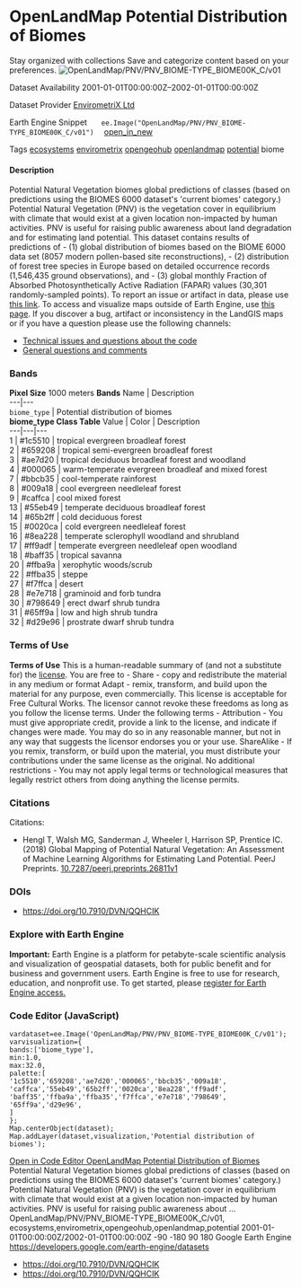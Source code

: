  
#  OpenLandMap Potential Distribution of Biomes 
Stay organized with collections  Save and categorize content based on your preferences. 
![OpenLandMap/PNV/PNV_BIOME-TYPE_BIOME00K_C/v01](https://developers.google.com/earth-engine/datasets/images/OpenLandMap/OpenLandMap_PNV_PNV_BIOME-TYPE_BIOME00K_C_v01_sample.png) 

Dataset Availability
    2001-01-01T00:00:00Z–2002-01-01T00:00:00Z 

Dataset Provider
     [ EnvirometriX Ltd ](https://doi.org/10.7910/DVN/QQHCIK) 

Earth Engine Snippet
     `    ee.Image("OpenLandMap/PNV/PNV_BIOME-TYPE_BIOME00K_C/v01")   ` [ open_in_new ](https://code.earthengine.google.com/?scriptPath=Examples:Datasets/OpenLandMap/OpenLandMap_PNV_PNV_BIOME-TYPE_BIOME00K_C_v01) 

Tags
     [ecosystems](https://developers.google.com/earth-engine/datasets/tags/ecosystems) [envirometrix](https://developers.google.com/earth-engine/datasets/tags/envirometrix) [opengeohub](https://developers.google.com/earth-engine/datasets/tags/opengeohub) [openlandmap](https://developers.google.com/earth-engine/datasets/tags/openlandmap) [potential](https://developers.google.com/earth-engine/datasets/tags/potential)
biome
#### Description
Potential Natural Vegetation biomes global predictions of classes (based on predictions using the BIOMES 6000 dataset's 'current biomes' category.)
Potential Natural Vegetation (PNV) is the vegetation cover in equilibrium with climate that would exist at a given location non-impacted by human activities. PNV is useful for raising public awareness about land degradation and for estimating land potential. This dataset contains results of predictions of - (1) global distribution of biomes based on the BIOME 6000 data set (8057 modern pollen-based site reconstructions), - (2) distribution of forest tree species in Europe based on detailed occurrence records (1,546,435 ground observations), and - (3) global monthly Fraction of Absorbed Photosynthetically Active Radiation (FAPAR) values (30,301 randomly-sampled points).
To report an issue or artifact in data, please use [this link](https://github.com/envirometrix/PNVmaps/issues).
To access and visualize maps outside of Earth Engine, use [this page](https://opengeohub.org/about-openlandmap).
If you discover a bug, artifact or inconsistency in the LandGIS maps or if you have a question please use the following channels:
  * [Technical issues and questions about the code](https://gitlab.com/openlandmap/global-layers/issues)
  * [General questions and comments](https://disqus.com/home/forums/landgis/)


### Bands
**Pixel Size** 1000 meters 
**Bands**
Name | Description  
---|---  
`biome_type` | Potential distribution of biomes  
**biome_type Class Table**
Value | Color | Description  
---|---|---  
1 | #1c5510 | tropical evergreen broadleaf forest  
2 | #659208 | tropical semi-evergreen broadleaf forest  
3 | #ae7d20 | tropical deciduous broadleaf forest and woodland  
4 | #000065 | warm-temperate evergreen broadleaf and mixed forest  
7 | #bbcb35 | cool-temperate rainforest  
8 | #009a18 | cool evergreen needleleaf forest  
9 | #caffca | cool mixed forest  
13 | #55eb49 | temperate deciduous broadleaf forest  
14 | #65b2ff | cold deciduous forest  
15 | #0020ca | cold evergreen needleleaf forest  
16 | #8ea228 | temperate sclerophyll woodland and shrubland  
17 | #ff9adf | temperate evergreen needleleaf open woodland  
18 | #baff35 | tropical savanna  
20 | #ffba9a | xerophytic woods/scrub  
22 | #ffba35 | steppe  
27 | #f7ffca | desert  
28 | #e7e718 | graminoid and forb tundra  
30 | #798649 | erect dwarf shrub tundra  
31 | #65ff9a | low and high shrub tundra  
32 | #d29e96 | prostrate dwarf shrub tundra  
### Terms of Use
**Terms of Use**
This is a human-readable summary of (and not a substitute for) the [license](https://creativecommons.org/licenses/by-sa/4.0/).
You are free to - Share - copy and redistribute the material in any medium or format Adapt - remix, transform, and build upon the material for any purpose, even commercially.
This license is acceptable for Free Cultural Works. The licensor cannot revoke these freedoms as long as you follow the license terms.
Under the following terms - Attribution - You must give appropriate credit, provide a link to the license, and indicate if changes were made. You may do so in any reasonable manner, but not in any way that suggests the licensor endorses you or your use.
ShareAlike - If you remix, transform, or build upon the material, you must distribute your contributions under the same license as the original.
No additional restrictions - You may not apply legal terms or technological measures that legally restrict others from doing anything the license permits.
### Citations
Citations:
  * Hengl T, Walsh MG, Sanderman J, Wheeler I, Harrison SP, Prentice IC. (2018) Global Mapping of Potential Natural Vegetation: An Assessment of Machine Learning Algorithms for Estimating Land Potential. PeerJ Preprints. [10.7287/peerj.preprints.26811v1](https://doi.org/10.7910/DVN/QQHCIK)


### DOIs
  * [ https://doi.org/10.7910/DVN/QQHCIK ](https://doi.org/10.7910/DVN/QQHCIK)


### Explore with Earth Engine
**Important:** Earth Engine is a platform for petabyte-scale scientific analysis and visualization of geospatial datasets, both for public benefit and for business and government users. Earth Engine is free to use for research, education, and nonprofit use. To get started, please [register for Earth Engine access.](https://console.cloud.google.com/earth-engine)
### Code Editor (JavaScript)
```
vardataset=ee.Image('OpenLandMap/PNV/PNV_BIOME-TYPE_BIOME00K_C/v01');
varvisualization={
bands:['biome_type'],
min:1.0,
max:32.0,
palette:[
'1c5510','659208','ae7d20','000065','bbcb35','009a18',
'caffca','55eb49','65b2ff','0020ca','8ea228','ff9adf',
'baff35','ffba9a','ffba35','f7ffca','e7e718','798649',
'65ff9a','d29e96',
]
};
Map.centerObject(dataset);
Map.addLayer(dataset,visualization,'Potential distribution of biomes');
```
[ Open in Code Editor ](https://code.earthengine.google.com/?scriptPath=Examples:Datasets/OpenLandMap/OpenLandMap_PNV_PNV_BIOME-TYPE_BIOME00K_C_v01)
[ OpenLandMap Potential Distribution of Biomes ](https://developers.google.com/earth-engine/datasets/catalog/OpenLandMap_PNV_PNV_BIOME-TYPE_BIOME00K_C_v01)
Potential Natural Vegetation biomes global predictions of classes (based on predictions using the BIOMES 6000 dataset's 'current biomes' category.) Potential Natural Vegetation (PNV) is the vegetation cover in equilibrium with climate that would exist at a given location non-impacted by human activities. PNV is useful for raising public awareness about …
OpenLandMap/PNV/PNV_BIOME-TYPE_BIOME00K_C/v01, ecosystems,envirometrix,opengeohub,openlandmap,potential 
2001-01-01T00:00:00Z/2002-01-01T00:00:00Z
-90 -180 90 180 
Google Earth Engine
https://developers.google.com/earth-engine/datasets
  * [ https://doi.org/10.7910/DVN/QQHCIK ](https://doi.org/https://doi.org/10.7910/DVN/QQHCIK)
  * [ https://doi.org/10.7910/DVN/QQHCIK ](https://doi.org/https://developers.google.com/earth-engine/datasets/catalog/OpenLandMap_PNV_PNV_BIOME-TYPE_BIOME00K_C_v01)


